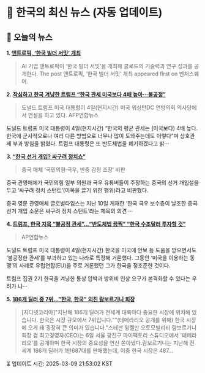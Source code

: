 # 📢 한국의 최신 뉴스 (자동 업데이트)

## 📰 오늘의 뉴스
**1. [앤트로픽, ‘한국 빌더 서밋’ 개최](https://www.venturesquare.net/959117)**
> AI 기업 앤트로픽이 ‘한국 빌더 서밋’을 개최해 클로드의 기술력과 연구 성과를 공개한다.
The post 앤트로픽, ‘한국 빌더 서밋’ 개최 appeared first on 벤처스퀘어.

**2. [작심하고 한국 겨냥한 트럼프 “한국 관세 미국보다 4배 높아···불공정”](https://www.khan.co.kr/article/202503051735001)**
> 도널드 트럼프 미국 대통령이 4일(현지시간) 미국 워싱턴DC 연방의회 의사당에서 연설을 하고 있다. AFP연합뉴스

도널드 트럼프 미국 대통령이 4일(현지시간) “한국의 평균 관세는 (미국보다) 4배 높다. 한국에 군사적으로나 여러 다른 방법으로 너무나 많이 도와주는데도 이렇다”며 상호관세 부과 방침을 밝혔다. 트럼프 대통령은 또 반도체법을 폐기하겠다고 밝···

**3. [“한국 선거 개입? 싸구려 정치쇼”](https://www.khan.co.kr/article/202502112057025)**
> 중국 매체 ‘국민의힘·극우, 반중 감정 조장’ 비판

중국 관영매체가 국민의힘 일부 의원과 극우 유튜버들이 주장하는 중국의 선거 개입설을 두고 ‘싸구려 정치 스턴트’(이목을 끌기 위한 행위)라고 비판했다.

중국 영문 관영매체 글로벌타임스는 지난 10일 게재한 ‘한국 극우 보수층이 날조한 중국 선거 개입 소문은 싸구려 정치 스턴트’라는 제목의 의견 ···

**4. [트럼프, 한국 지목 “불공정 관세”…“반도체법 끔찍” “한국 수조달러 투자할 것”](https://www.khan.co.kr/article/202503051737001)**
> AP연합뉴스

도널드 트럼프 미국 대통령이 4일(현지시간) 한국을 미국에 안보 등 도움을 받으면서도 ‘불공정한 관세’를 부과하고 있는 나라로 특정해 거론했다. 그동안 ‘미국을 이용하는 동맹’의 사례로 유럽연합(EU)을 주로 거론했던 그가 한국을 정조준한 것이다.

트럼프 집권 2기 한국을 겨냥한 통상 압박과 방위비 인상 요구가 본격화할 수 있다는 우려가 나···

**5. [186개 딜러 중 7위…"한국, 한국" 외친 람보르기니 회장](https://zdnet.co.kr/view/?no=20250306172603)**
> [지디넷코리아]"지난해 186개 딜러가 전세계 대륙마다 중요한 시장에 위치해 있습니다. 한국은 시장 규모에서 7위입니다.""(테메라리오 공개를 위해) 한국 시장에 오게 돼 굉장히 큰 의미가 있습니다."스테판 윙켈만 오토모빌리티 람보르기니 회장 겸 최고경영자(CEO)는 6일 서울 광진구 파이팩토리 스튜디오에서 '테메라리오'를 공개하며 한국 시장의 중요성을 연신 쏟아냈다.람보르기니는 지난해 전세계 186개 딜러가 1만687대를 판매했는데, 이중 한국 시장은 487…


⏳ 업데이트 시간: 2025-03-09 21:53:02 KST
